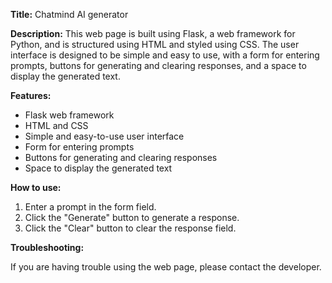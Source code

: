 **Title:** Chatmind AI generator

**Description:** This web page is built using Flask, a web framework for Python, and is structured using HTML and styled using CSS. The user interface is designed to be simple and easy to use, with a form for entering prompts, buttons for generating and clearing responses, and a space to display the generated text.

**Features:**

* Flask web framework
* HTML and CSS
* Simple and easy-to-use user interface
* Form for entering prompts
* Buttons for generating and clearing responses
* Space to display the generated text

**How to use:**

1. Enter a prompt in the form field.
2. Click the "Generate" button to generate a response.
3. Click the "Clear" button to clear the response field.

**Troubleshooting:**

If you are having trouble using the web page, please contact the developer.
